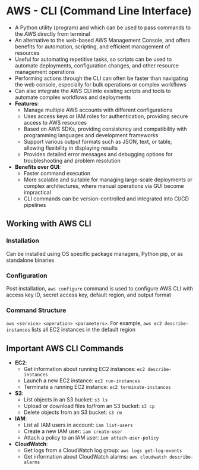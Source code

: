 # AWS - CLI (Command Line Interface)

- A Python utility (program) and which can be used to pass commands to the AWS directly from terminal
- An alternative to the web-based AWS Management Console, and offers benefits for automation, scripting, and efficient management of resources
- Useful for automating repetitive tasks, so scripts can be used to automate deployments, configuration changes, and other resource management operations
- Performing actions through the CLI can often be faster than navigating the web console, especially for bulk operations or complex workflows
- Can also integrate the AWS CLI into existing scripts and tools to automate complex workflows and deployments
- **Features**:
  - Manage multiple AWS accounts with different configurations
  - Uses access keys or IAM roles for authentication, providing secure access to AWS resources
  - Based on AWS SDKs, providing consistency and compatibility with programming languages and development frameworks
  - Support various output formats such as JSON, text, or table, allowing flexibility in displaying results
  - Provides detailed error messages and debugging options for troubleshooting and problem resolution
- **Benefits over GUI**:
  - Faster command execution
  - More scalable and suitable for managing large-scale deployments or complex architectures, where manual operations via GUI become impractical
  - CLI commands can be version-controlled and integrated into CI/CD pipelines

## Working with AWS CLI
### Installation
Can be installed using OS specific package managers, Python pip, or as standalone binaries

### Configuration
Post installation, ``aws configure`` command is used to configure AWS CLI with access key ID, secret access key, default region, and output format

### Command Structure
``aws <service> <operation> <parameters>``. For example, ``aws ec2 describe-instances`` lists all EC2 instances in the default region

## Important AWS CLI Commands
- **EC2**:
  - Get information about running EC2 instances: `ec2 describe-instances`
  - Launch a new EC2 instance: `ec2 run-instances`
  - Terminate a running EC2 instance: `ec2 terminate-instances`
- **S3**:
  - List objects in an S3 bucket: `s3 ls`
  - Upload or download files to/from an S3 bucket: `s3 cp`
  - Delete objects from an S3 bucket: `s3 rm`
- **IAM**:
  - List all IAM users in account: `iam list-users`
  - Create a new IAM user: `iam create-user`
  - Attach a policy to an IAM user: `iam attach-user-policy`
- **CloudWatch**:
  - Get logs from a CloudWatch log group: `aws logs get-log-events`
  - Get information about CloudWatch alarms: `aws cloudwatch describe-alarms`